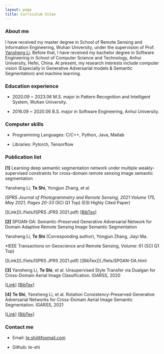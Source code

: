 ```yaml
---
layout: page
title: Curriculum Vitae 
---
```

### About me

I have received my master degree in School of Remote Sensing and Information Engineering, Wuhan University, under the supervision of Prof. <a href="http://jszy.whu.edu.cn/liyansheng/zh_CN/index.htm">Yansheng Li</a>. Before that, I have received my bachelor degree in Software Engineering in School of Computer Science and Technology, Anhui University, Hefei, China. At present, my research interests include computer vision (Especially in Generative Adversarial models & Semantic Segmentation) and machine learning.


### Education experience

* 2020.09 ~ 2023.06 M.S. major in Pattern Recognition and Intelligent System, Wuhan University.

* 2016.09 ~ 2020.06 B.S. major in Software Engineering, Anhui University.	


### Computer skills

* Programming Languages: C/C++, Python, Java, Matlab

* Libraries: Pytorch, Tensorflow

### Publication list

**[1]** Learning deep semantic segmentation network under multiple weakly-supervised constraints for cross-domain remote sensing image semantic segmentation

Yansheng Li, **Te Shi**, Yongjun Zhang, et al.

*ISPRS Journal of Photogrammetry and Remote Sensing, 2021 Volume 175, May 2021, Pages 20-33*	(SCI Q1 Top) (ESI Highly Cited Paper)

[[Link]](./fiels/ISPRS JPRS 2021.pdf) [[BibTex]](./fiels/citation1.html)

**[2]** SPGAN-DA: Semantic-Preserved Generative Adversarial Network for Domain Adaptive Remote Sensing Image Semantic Segmentation

Yansheng Li, **Te Shi** (Corresponding author), Yongjun Zhang, Jiayi Ma.

*IEEE Transactions on Geoscience and Remote Sensing, Volume: 61	(SCI Q1 Top)

[[Link]](./fiels/ISPRS JPRS 2021.pdf) [[BibTex]](./fiels/SPGAN-DA.html

**[3]** Yansheng Li, **Te Shi**, et al. Unsupervised Style Transfer via Dualgan for Cross-Domain Aerial Image Classification. IGARSS, 2020

[[Link]](./fiels/IGARSS2020.pdf) [[BibTex]](./fiels/IGARSS2020.html)

**[4]** **Te Shi**, Yansheng Li, et al. Rotation Consistency-Preserved Generative Adversarial Networks for Cross-Domain Aerial Image Semantic Segmentation. IGARSS, 2021

[[Link]](./fiels/IGARSS2021.pdf) [[BibTex]](./fiels/IGARSS2021.html)

### Contact me  

* Email: te.shi@foxmail.com   

* Github: te-shi    





